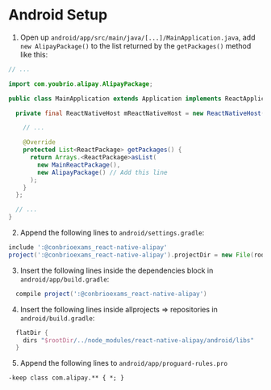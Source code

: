 # Android Setup

1. Open up `android/app/src/main/java/[...]/MainApplication.java`, add `new AlipayPackage()` to the list returned by the `getPackages()` method like this:
```java
// ...

import com.youbrio.alipay.AlipayPackage;

public class MainApplication extends Application implements ReactApplication {

  private final ReactNativeHost mReactNativeHost = new ReactNativeHost(this) {

    // ...

    @Override
    protected List<ReactPackage> getPackages() {
      return Arrays.<ReactPackage>asList(
        new MainReactPackage(),
        new AlipayPackage() // Add this line
      );
    }
  };

  // ...
}
```

2. Append the following lines to `android/settings.gradle`:
```gradle
include ':@conbrioexams_react-native-alipay'
project(':@conbrioexams_react-native-alipay').projectDir = new File(rootProject.projectDir, '../node_modules/react-native-alipay/android')
```

3. Insert the following lines inside the dependencies block in `android/app/build.gradle`:
```gradle
  compile project(':@conbrioexams_react-native-alipay')
```

4. Insert the following lines inside allprojects => repositories in `android/build.gradle`:
```gradle
  flatDir {
    dirs "$rootDir/../node_modules/react-native-alipay/android/libs"
  }
```

5. Append the following lines to `android/app/proguard-rules.pro`
```
-keep class com.alipay.** { *; }
```
